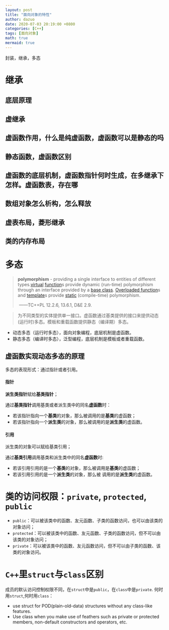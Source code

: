 ```yaml
---
layout: post
title: "面向对象的特性"
author: dazuo
date: 2020-07-03 20:19:00 +0800
categories: [C++]
tags: [面向对象]
math: true
mermaid: true
---
```


封装，继承，多态

# 继承

## 底层原理

## 虚继承







## 虚函数作用，什么是纯虚函数，虚函数可以是静态的吗

## 静态函数，虚函数区别

## 虚函数的底层机制，虚函数指针何时生成，在多继承下怎样。虚函数表，存在哪

## 数组对象怎么析构，怎么释放

## 虚表布局，菱形继承

## 类的内存布局



# 多态

> **polymorphism** - providing a single interface to entities of different types.[virtual](https://stroustrup.com/glossary.html#Gvirtual) [function](https://stroustrup.com/glossary.html#Gfunction)s provide dynamic (run-time) polymorphism through an interface provided by a [base class](https://stroustrup.com/glossary.html#Gbase-class). [Overloaded function](https://stroustrup.com/glossary.html#Goverloaded-function)s and [template](https://stroustrup.com/glossary.html#Gtemplate)s provide [static](https://stroustrup.com/glossary.html#Gstatic) (compile-time) polymorphism.
>
> ​																																								 ——TC++PL 12.2.6, 13.6.1, D&E 2.9.

> 为不同类型的实体提供单一接口。虚函数通过基类提供的接口来提供动态(运行时)多态。模板和重载函数提供静态（编译期）多态。

- 动态多态（运行时多态），面向对象编程，底层机制是虚函数。
- 静态多态（编译时多态），泛型编程，底层机制是模板或者重载函数。

## 虚函数实现动态多态的原理

多态的表现形式：通过指针或者引用。

#### 指针

**派生类指针**赋给**基类指针**；

通过**基类指针**调用基类或者派生类中的同名**虚函数**时：

- 若该指针指向一个**基类**的对象，那么被调用的是**基类**的虚函数；
- 若该指针指向一个**派生类**的对象，那么被调用的是**派生类**的虚函数。

#### 引用

派生类的对象可以赋给基类引用；

通过**基类引用**调用基类和派生类中的同名**虚函数**时:

- 若该引用引用的是一个**基类**的对象，那么被调用是**基类**的虚函数；
- 若该引用引用的是一个**派生类**的对象，那么被 调用的是**派生类**的虚函数。





# 类的访问权限：`private`, `protected`, `public`

- `public`：可以被该类中的函数、友元函数、子类的函数访问，也可以由该类的对象访问；
- `protected`：可以被该类中的函数、友元函数、子类的函数访问，但不可以由该类的对象访问；
- `private`：可以被该类中的函数、友元函数访问，但不可以由子类的函数、该类的对象访问。



# `C++`里`struct`与`class`区别

成员的默认访问控制权限不同，在`struct`中是`public`，在`class`中是`private`.
何时用`struct`,何时用`class`：

- use struct for POD(plain-old-data) structures without any class-like features.
- Use class when you make use of feathers such as private or protected members, non-default constructors and operators, etc.
